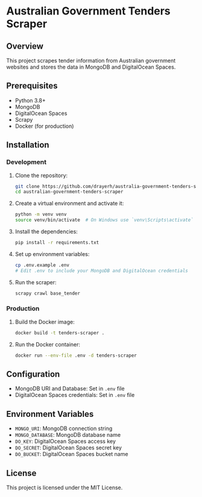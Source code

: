 # Australian Government Tenders Scraper

## Overview
This project scrapes tender information from Australian government websites and stores the data in MongoDB and DigitalOcean Spaces.

## Prerequisites
- Python 3.8+
- MongoDB
- DigitalOcean Spaces
- Scrapy
- Docker (for production)

## Installation

### Development
1. Clone the repository:
    ```sh
    git clone https://github.com/drayerh/australia-government-tenders-scraper.git
    cd australian-government-tenders-scraper
    ```

2. Create a virtual environment and activate it:
    ```sh
    python -m venv venv
    source venv/bin/activate  # On Windows use `venv\Scripts\activate`
    ```

3. Install the dependencies:
    ```sh
    pip install -r requirements.txt
    ```

4. Set up environment variables:
    ```sh
    cp .env.example .env
    # Edit .env to include your MongoDB and DigitalOcean credentials
    ```

5. Run the scraper:
    ```sh
    scrapy crawl base_tender
    ```

### Production
1. Build the Docker image:
    ```sh
    docker build -t tenders-scraper .
    ```

2. Run the Docker container:
    ```sh
    docker run --env-file .env -d tenders-scraper
    ```

## Configuration
- MongoDB URI and Database: Set in `.env` file
- DigitalOcean Spaces credentials: Set in `.env` file

## Environment Variables
- `MONGO_URI`: MongoDB connection string
- `MONGO_DATABASE`: MongoDB database name
- `DO_KEY`: DigitalOcean Spaces access key
- `DO_SECRET`: DigitalOcean Spaces secret key
- `DO_BUCKET`: DigitalOcean Spaces bucket name

## License
This project is licensed under the MIT License.